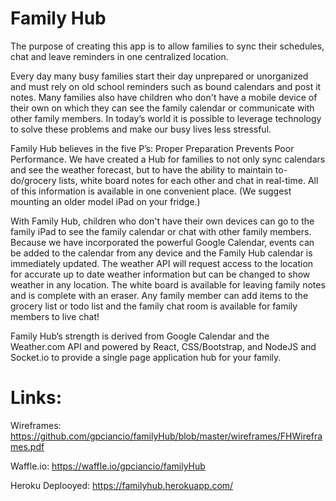 # Family Hub

The purpose of creating this app is to allow families to sync their schedules, chat and leave reminders in one centralized location.

Every day many busy families start their day unprepared or unorganized and must rely on old school reminders such as bound calendars and post it notes.  Many families also have children who don't have a mobile device of their own on which they can see the family calendar or communicate with other family members.  In today’s world it is possible to leverage technology to solve these problems and make our busy lives less stressful.  

Family Hub believes in the five P’s: Proper Preparation Prevents Poor Performance.  We have created a Hub for families to not only sync calendars and see the weather forecast, but to have the ability to maintain to-do/grocery lists, white board notes for each other and chat in real-time.  All of this information is available in one convenient place. (We suggest mounting an older model iPad on your fridge.)  

With Family Hub, children who don't have their own devices can go to the family iPad to see the family calendar or chat with other family members. Because we have incorporated the powerful Google Calendar, events can be added to the calendar from any device and the Family Hub calendar is immediately updated. The weather API will request access to the location for accurate up to date weather information but can be changed to show weather in any location. The white board is available for leaving family notes and is complete with an eraser. Any family member can add items to the grocery list or todo list and the family chat room is available for family members to live chat!

Family Hub’s strength is derived from Google Calendar and the Weather.com API and powered by React, CSS/Bootstrap, and NodeJS and Socket.io to provide a single page application hub for your family.

# Links:

Wireframes: https://github.com/gpciancio/familyHub/blob/master/wireframes/FHWireframes.pdf

Waffle.io: https://waffle.io/gpciancio/familyHub

Heroku Deplooyed: https://familyhub.herokuapp.com/
